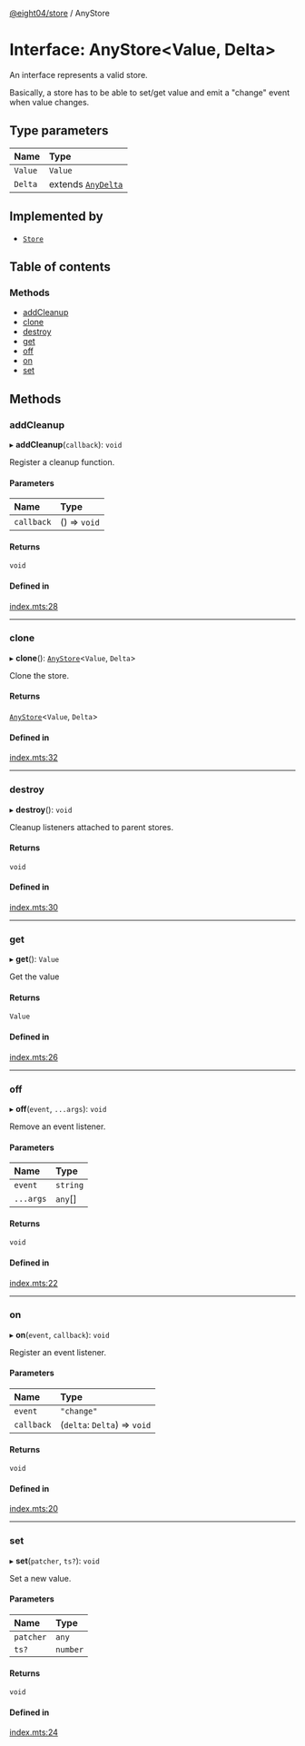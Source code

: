 [@eight04/store](../README.md) / AnyStore

# Interface: AnyStore<Value, Delta\>

An interface represents a valid store.

Basically, a store has to be able to set/get value and emit a "change" event when value changes.

## Type parameters

| Name | Type |
| :------ | :------ |
| `Value` | `Value` |
| `Delta` | extends [`AnyDelta`](AnyDelta.md) |

## Implemented by

- [`Store`](../classes/Store.md)

## Table of contents

### Methods

- [addCleanup](AnyStore.md#addcleanup)
- [clone](AnyStore.md#clone)
- [destroy](AnyStore.md#destroy)
- [get](AnyStore.md#get)
- [off](AnyStore.md#off)
- [on](AnyStore.md#on)
- [set](AnyStore.md#set)

## Methods

### addCleanup

▸ **addCleanup**(`callback`): `void`

Register a cleanup function.

#### Parameters

| Name | Type |
| :------ | :------ |
| `callback` | () => `void` |

#### Returns

`void`

#### Defined in

[index.mts:28](https://github.com/eight04/store/blob/ffefaa0/index.mts#L28)

___

### clone

▸ **clone**(): [`AnyStore`](AnyStore.md)<`Value`, `Delta`\>

Clone the store.

#### Returns

[`AnyStore`](AnyStore.md)<`Value`, `Delta`\>

#### Defined in

[index.mts:32](https://github.com/eight04/store/blob/ffefaa0/index.mts#L32)

___

### destroy

▸ **destroy**(): `void`

Cleanup listeners attached to parent stores.

#### Returns

`void`

#### Defined in

[index.mts:30](https://github.com/eight04/store/blob/ffefaa0/index.mts#L30)

___

### get

▸ **get**(): `Value`

Get the value

#### Returns

`Value`

#### Defined in

[index.mts:26](https://github.com/eight04/store/blob/ffefaa0/index.mts#L26)

___

### off

▸ **off**(`event`, `...args`): `void`

Remove an event listener.

#### Parameters

| Name | Type |
| :------ | :------ |
| `event` | `string` |
| `...args` | `any`[] |

#### Returns

`void`

#### Defined in

[index.mts:22](https://github.com/eight04/store/blob/ffefaa0/index.mts#L22)

___

### on

▸ **on**(`event`, `callback`): `void`

Register an event listener.

#### Parameters

| Name | Type |
| :------ | :------ |
| `event` | ``"change"`` |
| `callback` | (`delta`: `Delta`) => `void` |

#### Returns

`void`

#### Defined in

[index.mts:20](https://github.com/eight04/store/blob/ffefaa0/index.mts#L20)

___

### set

▸ **set**(`patcher`, `ts?`): `void`

Set a new value.

#### Parameters

| Name | Type |
| :------ | :------ |
| `patcher` | `any` |
| `ts?` | `number` |

#### Returns

`void`

#### Defined in

[index.mts:24](https://github.com/eight04/store/blob/ffefaa0/index.mts#L24)
